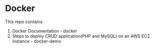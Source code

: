 # Docker

This repo contains 
1. Docker Documentation - docker
2. Steps to deploy CRUD application(PHP and MySQL) on an AWS EC2 instance - docker-demo